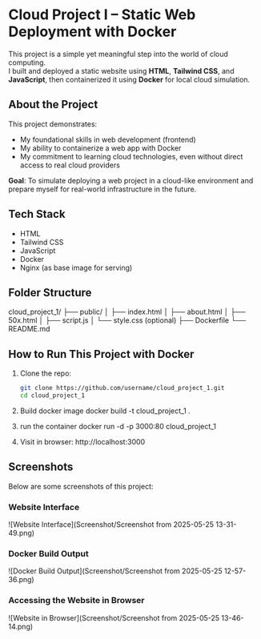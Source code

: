 # Cloud Project I – Static Web Deployment with Docker

This project is a simple yet meaningful step into the world of cloud computing.  
I built and deployed a static website using **HTML**, **Tailwind CSS**, and **JavaScript**, then containerized it using **Docker** for local cloud simulation.

## About the Project

This project demonstrates:
- My foundational skills in web development (frontend)
- My ability to containerize a web app with Docker
- My commitment to learning cloud technologies, even without direct access to real cloud providers

**Goal**: To simulate deploying a web project in a cloud-like environment and prepare myself for real-world infrastructure in the future.

## Tech Stack

- HTML
- Tailwind CSS
- JavaScript
- Docker
- Nginx (as base image for serving)

## Folder Structure
cloud_project_1/ ├── public/ │   ├── index.html │   ├── about.html │   ├── 50x.html │   ├── script.js │   └── style.css (optional) ├── Dockerfile └── README.md

## How to Run This Project with Docker

1. Clone the repo:
   ```bash
   git clone https://github.com/username/cloud_project_1.git
   cd cloud_project_1

2. Build docker image
docker build -t cloud_project_1 .

3. run the container 
docker run -d -p 3000:80 cloud_project_1

4. Visit in browser:
http://localhost:3000

## Screenshots

Below are some screenshots of this project:

### Website Interface
![Website Interface](Screenshot/Screenshot from 2025-05-25 13-31-49.png)

### Docker Build Output
![Docker Build Output](Screenshot/Screenshot from 2025-05-25 12-57-36.png)

### Accessing the Website in Browser
![Website in Browser](Screenshot/Screenshot from 2025-05-25 13-46-14.png)
